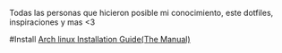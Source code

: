 Todas las personas que hicieron posible mi conocimiento, este dotfiles, inspiraciones y mas <3















#Install
[Arch linux Installation Guide(The Manual)](https://wiki.archlinux.org/title/Installation_guide)
